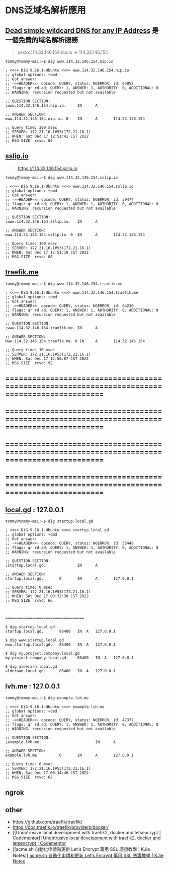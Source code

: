# DNS泛域名解析應用 
## [Dead simple wildcard DNS for any IP Address](https://nip.io/) 是一個免費的域名解析服務


> xxxxx.114.32.146.154.nip.io => 114.32.146.154


```shell
tommy@tommy-msi:~$ dig www.114.32.146.154.nip.io

; <<>> DiG 9.16.1-Ubuntu <<>> www.114.32.146.154.nip.io
;; global options: +cmd
;; Got answer:
;; ->>HEADER<<- opcode: QUERY, status: NOERROR, id: 64857
;; flags: qr rd ad; QUERY: 1, ANSWER: 1, AUTHORITY: 0, ADDITIONAL: 0
;; WARNING: recursion requested but not available

;; QUESTION SECTION:
;www.114.32.146.154.nip.io.     IN      A

;; ANSWER SECTION:
www.114.32.146.154.nip.io. 0    IN      A       114.32.146.154

;; Query time: 300 msec
;; SERVER: 172.21.16.1#53(172.21.16.1)
;; WHEN: Sat Dec 17 12:51:41 CST 2022
;; MSG SIZE  rcvd: 84
```



## [sslip.io](https://sslip.io/)

> https://114.32.146.154.sslip.io

```shell
tommy@tommy-msi:~$ dig www.114.32.146.154.sslip.io

; <<>> DiG 9.16.1-Ubuntu <<>> www.114.32.146.154.sslip.io
;; global options: +cmd
;; Got answer:
;; ->>HEADER<<- opcode: QUERY, status: NOERROR, id: 39474
;; flags: qr rd ad; QUERY: 1, ANSWER: 1, AUTHORITY: 0, ADDITIONAL: 0
;; WARNING: recursion requested but not available

;; QUESTION SECTION:
;www.114.32.146.154.sslip.io.   IN      A

;; ANSWER SECTION:
www.114.32.146.154.sslip.io. 0  IN      A       114.32.146.154

;; Query time: 190 msec
;; SERVER: 172.21.16.1#53(172.21.16.1)
;; WHEN: Sat Dec 17 12:51:10 CST 2022
;; MSG SIZE  rcvd: 88
```

## [traefik.me](https://traefik.me/)


```shell
tommy@tommy-msi:~$ dig www.114.32.146.154.traefik.me

; <<>> DiG 9.16.1-Ubuntu <<>> www.114.32.146.154.traefik.me
;; global options: +cmd
;; Got answer:
;; ->>HEADER<<- opcode: QUERY, status: NOERROR, id: 64230
;; flags: qr rd ad; QUERY: 1, ANSWER: 1, AUTHORITY: 0, ADDITIONAL: 0
;; WARNING: recursion requested but not available

;; QUESTION SECTION:
;www.114.32.146.154.traefik.me. IN      A

;; ANSWER SECTION:
www.114.32.146.154.traefik.me. 0 IN     A       114.32.146.154

;; Query time: 10 msec
;; SERVER: 172.21.16.1#53(172.21.16.1)
;; WHEN: Sat Dec 17 12:50:07 CST 2022
;; MSG SIZE  rcvd: 92
```



## ============================================================================================
## ============================================================================================
## ============================================================================================
## ============================================================================================

## [local.gd](https://local.gd/) : 127.0.0.1

```shell
tommy@tommy-msi:~$ dig startup.local.gd

; <<>> DiG 9.16.1-Ubuntu <<>> startup.local.gd
;; global options: +cmd
;; Got answer:
;; ->>HEADER<<- opcode: QUERY, status: NOERROR, id: 52449
;; flags: qr rd ad; QUERY: 1, ANSWER: 1, AUTHORITY: 0, ADDITIONAL: 0
;; WARNING: recursion requested but not available

;; QUESTION SECTION:
;startup.local.gd.              IN      A

;; ANSWER SECTION:
startup.local.gd.       0       IN      A       127.0.0.1

;; Query time: 0 msec
;; SERVER: 172.21.16.1#53(172.21.16.1)
;; WHEN: Sat Dec 17 00:32:30 CST 2022
;; MSG SIZE  rcvd: 66



===================================

$ dig startup.local.gd
startup.local.gd.   	86400	IN	A	127.0.0.1

$ dig www.startup.local.gd
www.startup.local.gd.	86400	IN	A	127.0.0.1

$ dig my.project.company.local.gd
my.project.company.local.gd.	86400	IN	A	127.0.0.1

$ dig alderaan.local.gd
alderaan.local.gd.  	86400	IN	A	127.0.0.1
```





## lvh.me : 127.0.0.1

```shell
tommy@tommy-msi:~$ dig example.lvh.me

; <<>> DiG 9.16.1-Ubuntu <<>> example.lvh.me
;; global options: +cmd
;; Got answer:
;; ->>HEADER<<- opcode: QUERY, status: NOERROR, id: 47377
;; flags: qr rd ad; QUERY: 1, ANSWER: 1, AUTHORITY: 0, ADDITIONAL: 0
;; WARNING: recursion requested but not available

;; QUESTION SECTION:
;example.lvh.me.                        IN      A

;; ANSWER SECTION:
example.lvh.me.         0       IN      A       127.0.0.1

;; Query time: 0 msec
;; SERVER: 172.21.16.1#53(172.21.16.1)
;; WHEN: Sat Dec 17 00:34:46 CST 2022
;; MSG SIZE  rcvd: 62
```

## ngrok


## other
- https://github.com/traefik/traefik/
- https://doc.traefik.io/traefik/providers/docker/
- [[Unobtrusive local development with traefik2, docker and letsencrypt | Codementor]] [Unobtrusive local development with traefik2, docker and letsencrypt | Codementor](https://www.codementor.io/@slavko/unobtrusive-local-development-with-traefik2-docker-and-letsencrypt-15qw1ypoi8)
- [[acme.sh 自動化申請和更新 Let's Encrypt 萬用 SSL 憑證教學 | KJie Notes]] [acme.sh 自動化申請和更新 Let's Encrypt 萬用 SSL 憑證教學 | KJie Notes](https://www.kjnotes.com/devtools/103)
